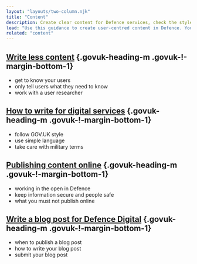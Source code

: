 ```yaml
---
layout: "layouts/two-column.njk"
title: "Content"
description: Create clear content for Defence services, check the styles you need to use and how to work with content designers."
lead: "Use this guidance to create user-centred content in Defence. You can find general guidance on GOV.UK."
related: "content"
---
```


## [Write less content](/content/write-less-content/) {.govuk-heading-m .govuk-!-margin-bottom-1}

- get to know your users
- only tell users what they need to know
- work with a user researcher

## [How to write for digital services](/content/write-for-digital-services/) {.govuk-heading-m .govuk-!-margin-bottom-1}

- follow GOV.UK style
- use simple language
- take care with military terms

## [Publishing content online](/content/publishing-content-online/) {.govuk-heading-m .govuk-!-margin-bottom-1}

- working in the open in Defence
- keep information secure and people safe
- what you must not publish online

## [Write a blog post for Defence Digital](/content/write-a-blog-post-for-Defence-Digital/) {.govuk-heading-m .govuk-!-margin-bottom-1}

- when to publish a blog post
- how to write your blog post
- submit your blog post
